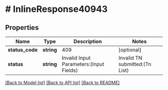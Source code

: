 # # InlineResponse40943

## Properties

Name | Type | Description | Notes
------------ | ------------- | ------------- | -------------
**status_code** | **string** | 409 | [optional]
**status** | **string** | Invalid Input Parameters:(Input Fields) |  Invalid TN submitted:(Tn List) | [optional]

[[Back to Model list]](../../README.md#models) [[Back to API list]](../../README.md#endpoints) [[Back to README]](../../README.md)
